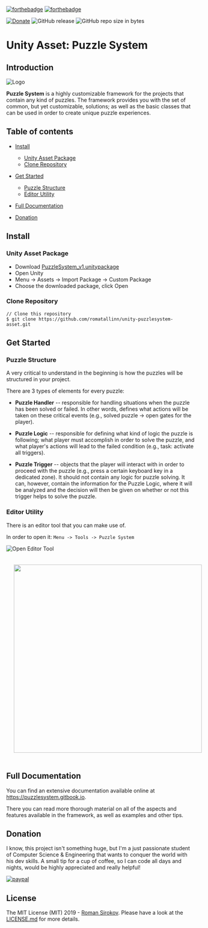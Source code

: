 [![forthebadge](https://forthebadge.com/images/badges/built-with-love.svg)](https://forthebadge.com)
[![forthebadge](https://forthebadge.com/images/badges/made-with-c-sharp.svg)](https://forthebadge.com)

[![Donate](https://img.shields.io/badge/Donate-PayPal-green.svg)](https://paypal.me/sirokov)
![GitHub release](https://img.shields.io/github/release/romatallinn/unity-puzzlesystem-asset.svg)
![GitHub repo size in bytes](https://img.shields.io/github/repo-size/romatallinn/unity-puzzlesystem-asset.svg)

# Unity Asset: Puzzle System

## Introduction

![Logo](https://raw.githubusercontent.com/romatallinn/unity-puzzlesystem-asset/master/Meta%20Data/large.png?token=AOO4vC_ZA-4J7sn5MqJHwuc_UVEkQLLhks5cm-AFwA%3D%3D)


**Puzzle System** is a highly customizable framework for the projects that contain any kind of puzzles. The framework provides you with the set of common, but yet customizable, solutions; as well as the basic classes that can be used in order to create unique puzzle experiences.



## Table of contents

- [Install](#install)
  - [Unity Asset Package](#unity-asset-package)
  - [Clone Repository](#clone-repository)

- [Get Started](#get-started)
  - [Puzzle Structure](#puzzle-structure)
  - [Editor Utility](#editor-utility)

- [Full Documentation](#full-documentation)

- [Donation](#donation)



## Install

### Unity Asset Package

- Download [PuzzleSystem_v1.unitypackage](https://github.com/romatallinn/unity-puzzlesystem-asset/blob/master/PuzzleSystem_v1.unitypackage)
- Open Unity
- Menu -> Assets -> Import Package -> Custom Package
- Choose the downloaded package, click Open

### Clone Repository

```
// Clone this repository
$ git clone https://github.com/romatallinn/unity-puzzlesystem-asset.git
```



## Get Started

### Puzzle Structure

A very critical to understand in the beginning is how the puzzles will be structured in your project.

There are 3 types of elements for every puzzle:
- **Puzzle Handler** -- responsible for handling situations when the puzzle has been solved or failed. In other words, defines what actions will be taken on these critical events (e.g., solved puzzle -> open gates for the player).

- **Puzzle Logic** -- responsible for defining what kind of logic the puzzle is following; what  player must accomplish in order to solve the puzzle, and what player's actions will lead to the failed condition (e.g., task: activate all triggers).

- **Puzzle Trigger** -- objects that the player will interact with in order to proceed with the puzzle (e.g., press a certain keyboard key in a dedicated zone). It should not contain any logic for puzzle solving. It can, however, contain the information for the Puzzle Logic, where it will be analyzed and the decision will then be given on whether or not this trigger helps to solve the puzzle.

### Editor Utility
There is an editor tool that you can make use of.

In order to open it:
`Menu -> Tools -> Puzzle System`


![Open Editor Tool](https://blobscdn.gitbook.com/v0/b/gitbook-28427.appspot.com/o/assets%2F-LWSZAoTb0akZrStcZ8k%2F-LWc3kW9MHyHUx43orVx%2F-LWc3nyE4PwJCNn8ArCP%2FScreenshot%202019-01-19%20at%2022.44.35.png?alt=media&token=8feda4cb-b3d8-4b4d-9eb1-d6060407a8f9)

<img src="https://blobscdn.gitbook.com/v0/b/gitbook-28427.appspot.com/o/assets%2F-LWSZAoTb0akZrStcZ8k%2F-LWme9e3zpdRdaVUI-Oh%2F-LWc3t95nIJXM0TV82nF%2FScreenshot%202019-01-19%20at%2022.44.11.png?alt=media&token=1d388944-71b1-4b54-8bcc-87f7e9f11273" width="500px" style="margin:20px;">



## Full Documentation
You can find an extensive documentation available online at
https://puzzlesystem.gitbook.io.

There you can read more thorough material on all of the aspects and features available in the framework, as well as examples and other tips.



## Donation
I know, this project isn't something huge, but I'm a just passionate student of Computer Science & Engineering that wants to conquer the world with his dev skills. A small tip for a cup of coffee, so I can code all days and nights, would be highly appreciated and really helpful!

[![paypal](https://www.paypalobjects.com/en_US/i/btn/btn_donateCC_LG.gif)](https://paypal.me/sirokov)



## License
The MIT License (MIT) 2019 - [Roman Sirokov](https://flist.me/u/rsirokov). Please have a look at the [LICENSE.md]() for more details.
